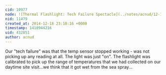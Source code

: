 ```yaml
---
cid: 10977
node: ![Thermal Flashlight: Tech Failure Spectacle](../notes/acnud/12-17-2014/thermal-flashlight-tech-failure-spectacle)
nid: 11479
created_at: 2014-12-18 23:10:16 +0000
timestamp: 1418944216
uid: 432851
author: acnud
---
```


Our "tech failure" was that the temp sensor stopped working - was not picking up any reading at all. The light was just "on". The flashlight was calibrated to pick up the range of temperatures that we had collected on our daytime site visit...we think that it got wet from the sea spray... 